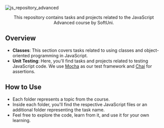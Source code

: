 ![js_repository_advanced](https://github.com/MstMustafa/JS-Advanced/assets/141492875/3f4f5467-281c-4482-9bc3-f13b898d56f6)


<div align="center">
    <p>This repository contains tasks and projects related to the JavaScript Advanced course by SoftUni.</p>
</div>



## Overview
- **Classes**: This section covers tasks related to using classes and object-oriented programming in JavaScript.
- **Unit Testing**: Here, you'll find tasks and projects related to testing JavaScript code. We use [Mocha](https://mochajs.org/) as our test framework and [Chai](https://www.chaijs.com/) for assertions. 


## How to Use 
- Each folder represents a topic from the course.
- Inside each folder, you'll find the respective JavaScript files or an additional folder representing the task name.
- Feel free to explore the code, learn from it, and use it for your own learning.


